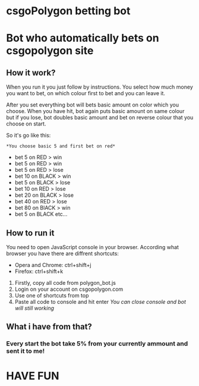 # csgoPolygon betting bot

<h1>Bot who automatically bets on csgopolygon site</h1>

<h2>How it work?</h2>

<p>When you run it you just follow by instructions. You select how much money you want to bet, on which colour first to bet and you can leave it.</p> 



<p>After you set everything bot will bets basic amount on color which you choose. When you have hit, bot again puts basic amount on same colour but if you lose, bot doubles basic amount and bet on reverse colour that you choose on start.</p>

So it's go like this:

    *You choose basic 5 and first bet on red*

  - bet 5  on RED    > win
  - bet 5  on RED    > win 
  - bet 5  on RED    > lose
  - bet 10 on BLACK  > win
  - bet 5  on BLACK  > lose
  - bet 10 on RED    > lose
  - bet 20 on BLACK  > lose
  - bet 40 on RED    > lose
  - bet 80 on BlACK  > win
  - bet 5  on BLACK etc...

<h2>How to run it</h2>

You need to open JavaScript console in your browser. According what browser you have there are diffrent shortcuts:

  * Opera and Chrome: ctrl+shift+j
  * Firefox: ctrl+shift+k

1. Firstly, copy all code from polygon_bot.js
2. Login on your account on csgopolygon.com 
3. Use one of shortcuts from top
4. Paste all code to console and hit enter
  *You can close console and bot will still working*

<h2>What i have from that?</h2>
<h3>Every start the bot take 5% from your currently ammount and sent it to me!</h3>

<h1>HAVE FUN</h1>
  
  
